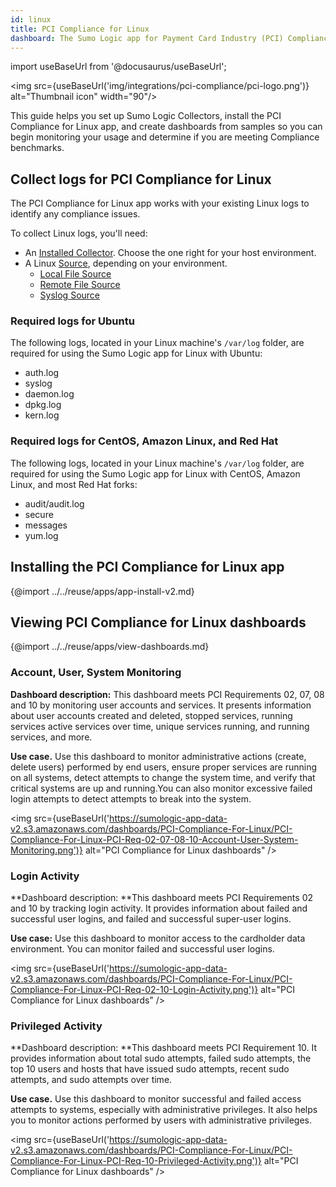 ```yaml
---
id: linux
title: PCI Compliance for Linux
dashboard: The Sumo Logic app for Payment Card Industry (PCI) Compliance for Linux offers dashboards to monitor systems, account and users activity to ensure that login activity and privileged users are within the expected ranges.
---
```


import useBaseUrl from '@docusaurus/useBaseUrl';

<img src={useBaseUrl('img/integrations/pci-compliance/pci-logo.png')} alt="Thumbnail icon" width="90"/>

This guide helps you set up Sumo Logic Collectors, install the PCI Compliance for Linux app, and create dashboards from samples so you can begin monitoring your usage and determine if you are meeting Compliance benchmarks.


## Collect logs for PCI Compliance for Linux

The PCI Compliance for Linux app works with your existing Linux logs to identify any compliance issues.

To collect Linux logs, you'll need:

* An [Installed Collector](/docs/send-data/installed-collectors). Choose the one right for your host environment.
* A Linux [Source](/docs/send-data/installed-collectors/sources), depending on your environment.
    * [Local File Source](/docs/send-data/installed-collectors/sources/local-file-source)
    * [Remote File Source](/docs/send-data/installed-collectors/sources/remote-file-source)
    * [Syslog Source](/docs/send-data/installed-collectors/sources/syslog-source)

### Required logs for Ubuntu

The following logs, located in your Linux machine's `/var/log` folder, are required for using the Sumo Logic app for Linux with Ubuntu:
* auth.log
* syslog
* daemon.log
* dpkg.log
* kern.log

### Required logs for CentOS, Amazon Linux, and Red Hat

The following logs, located in your Linux machine's `/var/log` folder, are required for using the Sumo Logic app for Linux with CentOS, Amazon Linux, and most Red Hat forks:
* audit/audit.log
* secure
* messages
* yum.log

## Installing the PCI Compliance for Linux app

{@import ../../reuse/apps/app-install-v2.md}

## Viewing PCI Compliance for Linux dashboards​

{@import ../../reuse/apps/view-dashboards.md}

### Account, User, System Monitoring

**Dashboard description:** This dashboard meets PCI Requirements 02, 07, 08 and 10 by monitoring user accounts and services. It presents information about user accounts created and deleted, stopped services, running services active services over time, unique services running, and running services, and more.

**Use case.** Use this dashboard to monitor administrative actions (create, delete users) performed by end users, ensure proper services are running on all systems, detect attempts to change the system time, and verify that critical systems are up and running.You can also monitor excessive failed login attempts to detect attempts to break into the system.

<img src={useBaseUrl('https://sumologic-app-data-v2.s3.amazonaws.com/dashboards/PCI-Compliance-For-Linux/PCI-Compliance-For-Linux-PCI-Req-02-07-08-10-Account-User-System-Monitoring.png')} alt="PCI Compliance for Linux dashboards" />

### Login Activity

**Dashboard description: **This dashboard meets PCI Requirements 02 and 10 by tracking login activity. It provides information about failed and successful user logins, and failed and successful super-user logins.

**Use case:** Use this dashboard to monitor access to the cardholder data environment. You can monitor failed and successful user logins.

<img src={useBaseUrl('https://sumologic-app-data-v2.s3.amazonaws.com/dashboards/PCI-Compliance-For-Linux/PCI-Compliance-For-Linux-PCI-Req-02-10-Login-Activity.png')} alt="PCI Compliance for Linux dashboards" />


### Privileged Activity

**Dashboard description: **This dashboard meets PCI Requirement 10. It provides information about total sudo attempts, failed sudo attempts, the top 10 users and hosts that have issued sudo attempts, recent sudo attempts, and sudo attempts over time.

**Use case.** Use this dashboard to monitor successful and failed access attempts to systems, especially with administrative privileges. It also helps you to monitor actions performed by users with administrative privileges.

<img src={useBaseUrl('https://sumologic-app-data-v2.s3.amazonaws.com/dashboards/PCI-Compliance-For-Linux/PCI-Compliance-For-Linux-PCI-Req-10-Privileged-Activity.png')} alt="PCI Compliance for Linux dashboards" />
